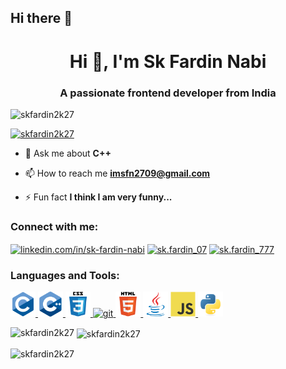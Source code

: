 ## Hi there 👋
<h1 align="center">Hi 👋, I'm Sk Fardin Nabi</h1>
<h3 align="center">A passionate frontend developer from India</h3>

<p align="left"> <img src="https://komarev.com/ghpvc/?username=skfardin2k27&label=Profile%20views&color=0e75b6&style=flat" alt="skfardin2k27" /> </p>

<p align="left"> <a href="https://github.com/ryo-ma/github-profile-trophy"><img src="https://github-profile-trophy.vercel.app/?username=skfardin2k27" alt="skfardin2k27" /></a> </p>

- 💬 Ask me about **C++**

- 📫 How to reach me **imsfn2709@gmail.com**

- ⚡ Fun fact **I think I am very funny...**

<h3 align="left">Connect with me:</h3>
<p align="left">
<a href="https://linkedin.com/in/linkedin.com/in/sk-fardin-nabi" target="blank"><img align="center" src="https://raw.githubusercontent.com/rahuldkjain/github-profile-readme-generator/master/src/images/icons/Social/linked-in-alt.svg" alt="linkedin.com/in/sk-fardin-nabi" height="30" width="40" /></a>
<a href="https://fb.com/sk.fardin_07" target="blank"><img align="center" src="https://raw.githubusercontent.com/rahuldkjain/github-profile-readme-generator/master/src/images/icons/Social/facebook.svg" alt="sk.fardin_07" height="30" width="40" /></a>
<a href="https://instagram.com/sk.fardin_777" target="blank"><img align="center" src="https://raw.githubusercontent.com/rahuldkjain/github-profile-readme-generator/master/src/images/icons/Social/instagram.svg" alt="sk.fardin_777" height="30" width="40" /></a>
</p>

<h3 align="left">Languages and Tools:</h3>
<p align="left"> <a href="https://www.cprogramming.com/" target="_blank" rel="noreferrer"> <img src="https://raw.githubusercontent.com/devicons/devicon/master/icons/c/c-original.svg" alt="c" width="40" height="40"/> </a> <a href="https://www.w3schools.com/cpp/" target="_blank" rel="noreferrer"> <img src="https://raw.githubusercontent.com/devicons/devicon/master/icons/cplusplus/cplusplus-original.svg" alt="cplusplus" width="40" height="40"/> </a> <a href="https://www.w3schools.com/css/" target="_blank" rel="noreferrer"> <img src="https://raw.githubusercontent.com/devicons/devicon/master/icons/css3/css3-original-wordmark.svg" alt="css3" width="40" height="40"/> </a> <a href="https://git-scm.com/" target="_blank" rel="noreferrer"> <img src="https://www.vectorlogo.zone/logos/git-scm/git-scm-icon.svg" alt="git" width="40" height="40"/> </a> <a href="https://www.w3.org/html/" target="_blank" rel="noreferrer"> <img src="https://raw.githubusercontent.com/devicons/devicon/master/icons/html5/html5-original-wordmark.svg" alt="html5" width="40" height="40"/> </a> <a href="https://www.java.com" target="_blank" rel="noreferrer"> <img src="https://raw.githubusercontent.com/devicons/devicon/master/icons/java/java-original.svg" alt="java" width="40" height="40"/> </a> <a href="https://developer.mozilla.org/en-US/docs/Web/JavaScript" target="_blank" rel="noreferrer"> <img src="https://raw.githubusercontent.com/devicons/devicon/master/icons/javascript/javascript-original.svg" alt="javascript" width="40" height="40"/> </a> <a href="https://www.python.org" target="_blank" rel="noreferrer"> <img src="https://raw.githubusercontent.com/devicons/devicon/master/icons/python/python-original.svg" alt="python" width="40" height="40"/> </a> </p>

<p><img align="left" src="https://github-readme-stats.vercel.app/api/top-langs?username=skfardin2k27&show_icons=true&locale=en&layout=compact" alt="skfardin2k27" /></p>

<p>&nbsp;<img align="center" src="https://github-readme-stats.vercel.app/api?username=skfardin2k27&show_icons=true&locale=en" alt="skfardin2k27" /></p>

<p><img align="center" src="https://github-readme-streak-stats.herokuapp.com/?user=skfardin2k27&" alt="skfardin2k27" /></p>
